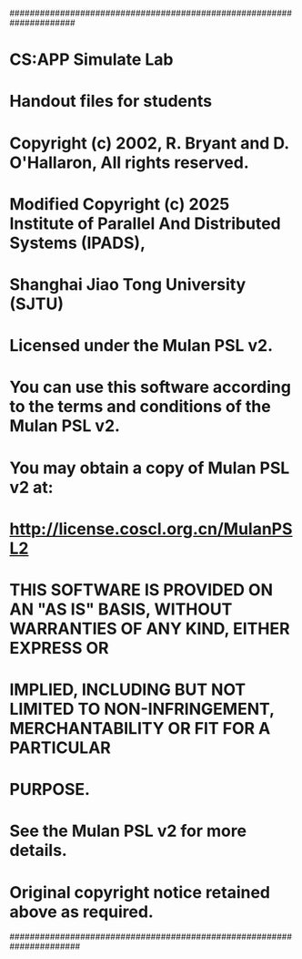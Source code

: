 #####################################################################
# CS:APP Simulate Lab
# Handout files for students
#
# Copyright (c) 2002, R. Bryant and D. O'Hallaron, All rights reserved.
# Modified Copyright (c) 2025 Institute of Parallel And Distributed Systems (IPADS), 
# Shanghai Jiao Tong University (SJTU)
#
# Licensed under the Mulan PSL v2.
# You can use this software according to the terms and conditions of the Mulan PSL v2.
# You may obtain a copy of Mulan PSL v2 at:
#     http://license.coscl.org.cn/MulanPSL2
# THIS SOFTWARE IS PROVIDED ON AN "AS IS" BASIS, WITHOUT WARRANTIES OF ANY KIND, EITHER EXPRESS OR
# IMPLIED, INCLUDING BUT NOT LIMITED TO NON-INFRINGEMENT, MERCHANTABILITY OR FIT FOR A PARTICULAR
# PURPOSE.
# See the Mulan PSL v2 for more details.
#
# Original copyright notice retained above as required.
######################################################################